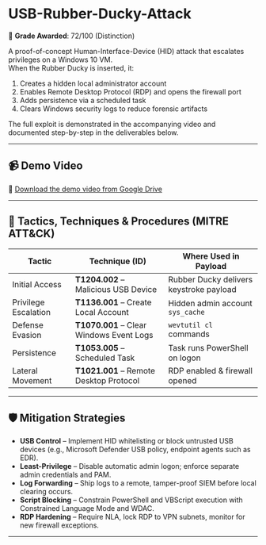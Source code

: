 # USB-Rubber-Ducky-Attack

📝 **Grade Awarded**: 72/100 (Distinction)

A proof-of-concept Human-Interface-Device (HID) attack that escalates privileges on a Windows 10 VM.  
When the Rubber Ducky is inserted, it:

1. Creates a hidden local administrator account  
2. Enables Remote Desktop Protocol (RDP) and opens the firewall port  
3. Adds persistence via a scheduled task  
4. Clears Windows security logs to reduce forensic artifacts  

The full exploit is demonstrated in the accompanying video and documented step-by-step in the deliverables below.

---

## 📹 Demo Video

📁 [Download the demo video from Google Drive](https://drive.google.com/file/d/VIDEO-ID/view)

---

## 🧰 Tactics, Techniques & Procedures (MITRE ATT&CK)

| Tactic                | Technique (ID) | Where Used in Payload |
|-----------------------|----------------|-----------------------|
| Initial Access        | **T1204.002** – Malicious USB Device | Rubber Ducky delivers keystroke payload |
| Privilege Escalation  | **T1136.001** – Create Local Account | Hidden admin account `sys_cache` |
| Defense Evasion       | **T1070.001** – Clear Windows Event Logs | `wevtutil cl` commands |
| Persistence           | **T1053.005** – Scheduled Task        | Task runs PowerShell on logon |
| Lateral Movement      | **T1021.001** – Remote Desktop Protocol | RDP enabled & firewall opened |

---

## 🛡️ Mitigation Strategies

* **USB Control** – Implement HID whitelisting or block untrusted USB devices (e.g., Microsoft Defender USB policy, endpoint agents such as EDR).  
* **Least-Privilege** – Disable automatic admin logon; enforce separate admin credentials and PAM.  
* **Log Forwarding** – Ship logs to a remote, tamper-proof SIEM before local clearing occurs.  
* **Script Blocking** – Constrain PowerShell and VBScript execution with Constrained Language Mode and WDAC.  
* **RDP Hardening** – Require NLA, lock RDP to VPN subnets, monitor for new firewall exceptions.

---
